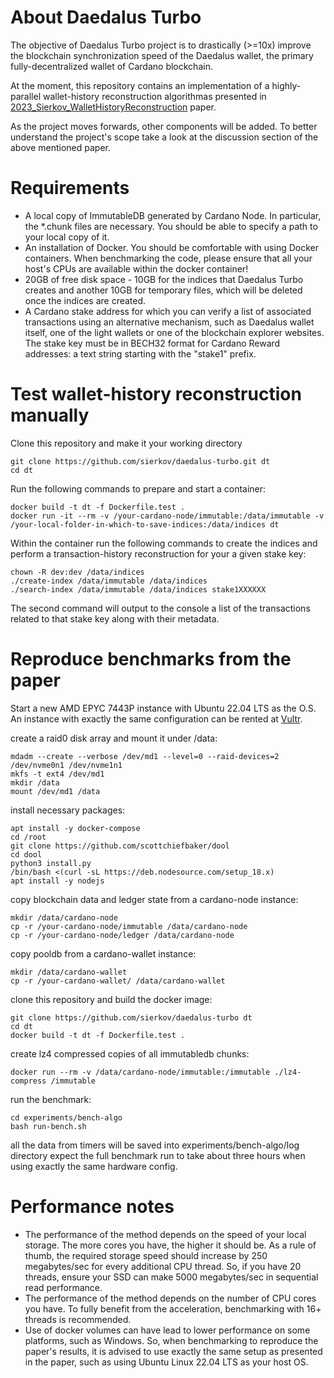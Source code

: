 # About Daedalus Turbo

The objective of Daedalus Turbo project is to drastically (>=10x) improve the blockchain synchronization speed of the Daedalus wallet, the primary fully-decentralized wallet of Cardano blockchain.

At the moment, this repository contains an implementation of a highly-parallel wallet-history reconstruction algorithmas presented in [2023_Sierkov_WalletHistoryReconstruction](./doc/2023_Sierkov_WalletHistoryReconstruction.pdf) paper.

As the project moves forwards, other components will be added. To better understand the project's scope take a look at the discussion section of the above mentioned paper.

# Requirements
- A local copy of ImmutableDB generated by Cardano Node. In particular, the *.chunk files are necessary.
  You should be able to specify a path to your local copy of it.
- An installation of Docker. You should be comfortable with using Docker containers.
  When benchmarking the code, please ensure that all your host's CPUs are available within the docker container!
- 20GB of free disk space - 10GB for the indices that Daedalus Turbo creates
  and another 10GB for temporary files, which will be deleted once the indices are created.
- A Cardano stake address for which you can verify a list of associated transactions using an alternative mechanism,
  such as Daedalus wallet itself, one of the light wallets or one of the blockchain explorer websites.
  The stake key must be in BECH32 format for Cardano Reward addresses: a text string starting with the "stake1" prefix.

# Test wallet-history reconstruction manually

Clone this repository and make it your working directory
```
git clone https://github.com/sierkov/daedalus-turbo.git dt
cd dt
```

Run the following commands to prepare and start a container:
```
docker build -t dt -f Dockerfile.test .
docker run -it --rm -v /your-cardano-node/immutable:/data/immutable -v /your-local-folder-in-which-to-save-indices:/data/indices dt
```

Within the container run the following commands to create the indices
and perform a transaction-history reconstruction for your a given stake key:
```
chown -R dev:dev /data/indices
./create-index /data/immutable /data/indices
./search-index /data/immutable /data/indices stake1XXXXXX
```
The second command will output to the console a list of the transactions related to that stake key along with their metadata.

# Reproduce benchmarks from the paper

Start a new AMD EPYC 7443P instance with Ubuntu 22.04 LTS as the O.S.
An instance with exactly the same configuration can be rented at [Vultr](https://www.vultr.com/products/bare-metal).

create a raid0 disk array and mount it under /data:
```
mdadm --create --verbose /dev/md1 --level=0 --raid-devices=2 /dev/nvme0n1 /dev/nvme1n1
mkfs -t ext4 /dev/md1
mkdir /data
mount /dev/md1 /data
```

install necessary packages:
```
apt install -y docker-compose
cd /root
git clone https://github.com/scottchiefbaker/dool
cd dool
python3 install.py
/bin/bash <(curl -sL https://deb.nodesource.com/setup_18.x)
apt install -y nodejs
```

copy blockchain data and ledger state from a cardano-node instance:
```
mkdir /data/cardano-node
cp -r /your-cardano-node/immutable /data/cardano-node
cp -r /your-cardano-node/ledger /data/cardano-node
```

copy pooldb from a cardano-wallet instance:
```
mkdir /data/cardano-wallet
cp -r /your-cardano-wallet/ /data/cardano-wallet
```

clone this repository and build the docker image:
```
git clone https://github.com/sierkov/daedalus-turbo dt
cd dt
docker build -t dt -f Dockerfile.test .
```

create lz4 compressed copies of all immutabledb chunks:
```
docker run --rm -v /data/cardano-node/immutable:/immutable ./lz4-compress /immutable
```

run the benchmark:
```
cd experiments/bench-algo
bash run-bench.sh
```

all the data from timers will be saved into experiments/bench-algo/log directory
expect the full benchmark run to take about three hours when using exactly
the same hardware config.

# Performance notes
- The performance of the method depends on the speed of your local storage.
  The more cores you have, the higher it should be. As a rule of thumb, the required storage
  speed should increase by 250 megabytes/sec for every additional CPU thread.
  So, if you have 20 threads, ensure your SSD can make 5000 megabytes/sec in sequential read performance.
- The performance of the method depends on the number of CPU cores you have.
  To fully benefit from the acceleration, benchmarking with 16+ threads is recommended.
- Use of docker volumes can have lead to lower performance on some platforms, such as Windows.
  So, when benchmarking to reproduce the paper's results,
  it is advised to use exactly the same setup as presented in the paper, such as using Ubuntu Linux 22.04 LTS as your host OS.